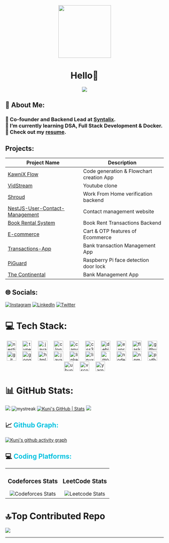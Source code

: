 <div align="center">
  <img height="167" src="https://kunj1.github.io/Hosted/Banner.png"  />
</div>
<p><h1 align="center" style="text-decoration: none; cursor: none;">Hello👋<br/></h1>
<p align="center">
  <a href="https://github.com/DenverCoder1/readme-typing-svg"><img src="https://readme-typing-svg.herokuapp.com?font=Time+New+Roman&color=%23C8BE25&size=25&center=true&vCenter=true&width=600&height=100&lines=MERN+Backend+Developer;Pre+Final+Year+CSE+Undergrad;"></a>
</p>

## 💫 About Me:
### 🔭 Co-founder and Backend Lead at [Syntalix](https://www.syntalixai.in/).<br> 🌱 I’m currently learning DSA, Full Stack Development & Docker. <br> 📄 Check out my [resume](https://kunj1.github.io/Hosted/Resume.pdf).

## Projects:
| Project Name                                               | Description                  |
| ---------------------------------------------------------- | ---------------------------- |
| [KawniX Flow](https://github.com/Kunj1/Kawnix)      | Code generation & Flowchart creation App   |
| [VidStream](https://github.com/Kunj1/Youtube-clone)      | Youtube clone    |
| [Shroud ](https://github.com/Kunj1/Shroud)  | Work From Home verification backend |
| [NestJS-User-Contact-Management](https://github.com/Kunj1/NestJS-User-Contact-Management)               | Contact management website          |
| [Book Rental System](https://github.com/Kunj1/Book-Rental-System)               | Book Rent Transactions Backend        |
| [E-commerce](https://github.com/Kunj1/Ecommerce)      | Cart & OTP features of Ecommerce    |
| [Transactions-App](https://github.com/Kunj1/Transactions-App)     | Bank transaction Management App  |
| [PiGuard](https://github.com/Kunj1/RaspberryPi)    | Raspberry Pi face detection door lock     |
| [The Continental](https://github.com/Kunj1/bank_management_system)     | Bank Management App  |




## 🌐 Socials:
[![Instagram](https://img.shields.io/badge/Instagram-%23E4405F.svg?logo=Instagram&logoColor=white)](https://instagram.com/_kunj_gupta) [![LinkedIn](https://img.shields.io/badge/LinkedIn-%230077B5.svg?logo=linkedin&logoColor=white)](https://www.linkedin.com/in/kunj-gupta-880365248/) [![Twitter](https://img.shields.io/badge/Twitter-%231DA1F2.svg?logo=Twitter&logoColor=white)](https://x.com/KunjGup50685588)


# 💻 Tech Stack:

<div align="center">
  <img src="https://img.shields.io/badge/Nest.js-000000?logo=nextdotjs&logoColor=white&style=for-the-badge" height="30" alt="nestjs logo"  />
  <img width="12" />
  <img src="https://img.shields.io/badge/TypeScript-3178C6?logo=typescript&logoColor=white&style=for-the-badge" height="30" alt="typescript logo"  />
  <img width="12" />
  <img src="https://img.shields.io/badge/JavaScript-F7DF1E?logo=javascript&logoColor=black&style=for-the-badge" height="30" alt="javascript logo"  />
  <img width="12" />
  <img src="https://img.shields.io/badge/C-A8B9CC?logo=c&logoColor=black&style=for-the-badge" height="30" alt="c logo"  />
  <img width="12" />
  <img src="https://img.shields.io/badge/Canva-00C4CC?logo=canva&logoColor=black&style=for-the-badge" height="30" alt="canva logo"  />
  <img width="12" />
  <img src="https://img.shields.io/badge/CSS3-1572B6?logo=css3&logoColor=white&style=for-the-badge" height="30" alt="css3 logo"  />
  <img width="12" />
  <img src="https://img.shields.io/badge/Debian-A81D33?logo=debian&logoColor=white&style=for-the-badge" height="30" alt="debian logo"  />
  <img width="12" />
  <img src="https://img.shields.io/badge/Express-000000?logo=express&logoColor=white&style=for-the-badge" height="30" alt="express logo"  />
  <img width="12" />
  <img src="https://img.shields.io/badge/Flask-000000?logo=flask&logoColor=white&style=for-the-badge" height="30" alt="flask logo"  />
  <img width="12" />
  <img src="https://img.shields.io/badge/GitHub-181717?logo=github&logoColor=white&style=for-the-badge" height="30" alt="github logo"  />
  <img width="12" />
  <img src="https://img.shields.io/badge/Git-F05032?logo=git&logoColor=white&style=for-the-badge" height="30" alt="git logo"  />
  <img width="12" />
  <img src="https://img.shields.io/badge/Google Cloud-4285F4?logo=googlecloud&logoColor=white&style=for-the-badge" height="30" alt="googlecloud logo"  />
  <img width="12" />
  <img src="https://img.shields.io/badge/HTML5-E34F26?logo=html5&logoColor=white&style=for-the-badge" height="30" alt="html5 logo"  />
  <img width="12" />
  <img src="https://cdn.jsdelivr.net/gh/devicons/devicon/icons/java/java-original-wordmark.svg" height="30" alt="java logo"  />
  <img width="12" />
  <img src="https://img.shields.io/badge/LinkedIn-0A66C2?logo=linkedin&logoColor=white&style=for-the-badge" height="30" alt="linkedin logo"  />
  <img width="12" />
  <img src="https://img.shields.io/badge/Linux-FCC624?logo=linux&logoColor=black&style=for-the-badge" height="30" alt="linux logo"  />
  <img width="12" />
  <img src="https://img.shields.io/badge/MongoDB-47A248?logo=mongodb&logoColor=white&style=for-the-badge" height="30" alt="mongodb logo"  />
  <img width="12" />
  <img src="https://img.shields.io/badge/Node.js-339933?logo=nodedotjs&logoColor=white&style=for-the-badge" height="30" alt="nodejs logo"  />
  <img width="12" />
  <img src="https://img.shields.io/badge/npm-CB3837?logo=npm&logoColor=white&style=for-the-badge" height="30" alt="npm logo"  />
  <img width="12" />
  <img src="https://img.shields.io/badge/Python-3776AB?logo=python&logoColor=white&style=for-the-badge" height="30" alt="python logo"  />
  <img width="12" />
  <img src="https://img.shields.io/badge/Ubuntu-E95420?logo=ubuntu&logoColor=white&style=for-the-badge" height="30" alt="ubuntu logo"  />
  <img width="12" />
  <img src="https://img.shields.io/badge/Visual Studio Code-007ACC?logo=visualstudiocode&logoColor=white&style=for-the-badge" height="30" alt="vscode logo"  />
  <img width="12" />
  <img src="https://img.shields.io/badge/Yarn-2C8EBB?logo=yarn&logoColor=white&style=for-the-badge" height="30" alt="yarn logo"  />
</div>


###
# 📊 GitHub Stats:
![](https://github-readme-stats.vercel.app/api?username=Kunj1&theme=merko&hide_border=false&include_all_commits=true&count_private=true)
<img src="https://github-readme-streak-stats.herokuapp.com/?user=kunj1&theme=tokyonight" alt="mystreak"/>
[![Kunj's GitHub | Stats](https://stats.quine.sh/kunj1/github?theme=dark)](https://quine.sh?utm_source=widgets&utm_campaign=kunj1)
![](https://github-readme-streak-stats.herokuapp.com/?username=Kunj1&theme=merko&hide_border=false)


<p><h2 style="text-decoration: none; cursor: none;">📈  <span style="color: #00c2e0">Github Graph:</span></h2></p>

[![Kunj's github activity graph](https://github-readme-activity-graph.vercel.app/graph?username=Kunj1&bg_color=02011e&color=ffffff&line=37ff00&point=ffffff&area=true&hide_border=true)](https://github.com/ashutosh00710/github-readme-activity-graph)


<p><h2 style="text-decoration: none; cursor: none;">💻  <span style="color: #00c2e0">Coding Platforms:</span></h2></p>

<div align="center">
  <table>
    <tr>
      <td align="center">
        <h3>Codeforces Stats</h3>
        <img src="https://codeforces-readme-stats.vercel.app/api/card?username=bigoptimizer" alt="Codeforces Stats">
      </td>
      <td align="center">
        <h3>LeetCode Stats</h3>
        <img src="https://leetcard.jacoblin.cool/bigoptimizer?theme=dark&font=montserrat&radius=6" alt="Leetcode Stats">
      </td>
    </tr>
  </table>
</div>



### 
# 🔝Top Contributed Repo
![](https://github-contributor-stats.vercel.app/api?username=Kunj1&limit=5&theme=tokyonight&combine_all_yearly_contributions=true)


---
